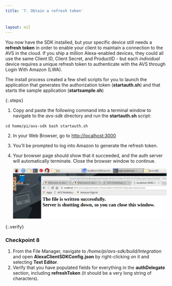 ```yaml
---
title: '7. Obtain a refresh token'


layout: nil
---
```


You now have the SDK installed, but your specific device still needs a **refresh token** in order to enable your client to maintain a connection to the AVS in the cloud.  If you ship a million Alexa-enabled devices, they could all use the same Client ID, Client Secret, and ProductID - but each *individual* device requires a unique refresh token to authenticate with the AVS through Login With Amazon (LWA).

The install process created a few shell scripts for you to launch the application that generates the authorization token (**startauth.sh**) and that starts the sample application (**startsample.sh**)

{:.steps}

1. Copy and paste the following command into a terminal window to navigate to the *avs-sdk* directory and run the **startauth.sh** script:

`cd home/pi/avs-sdk
bash startauth.sh`

2. In your Web Browser, go to [http://localhost:3000](http://localhost:3000)
3. You'll be prompted to log into Amazon to generate the refresh token.
4. Your browser page should show that it succeeded, and the auth server will automatically terminate.  Close the browser window to continue.

    ![refresh token success](../assets/refresh_token.png)


{:.verify}
### Checkpoint 8

1. From the File Manager, navigate to */home/pi/avs-sdk/build/Integration* and open **AlexaClientSDKConfig.json** by right-clicking on it and selecting **Text Editor**.
2. Verify that you have populated fields for everything in the **authDelegate** section, including **refreshToken** (it should be a very long string of characters).

